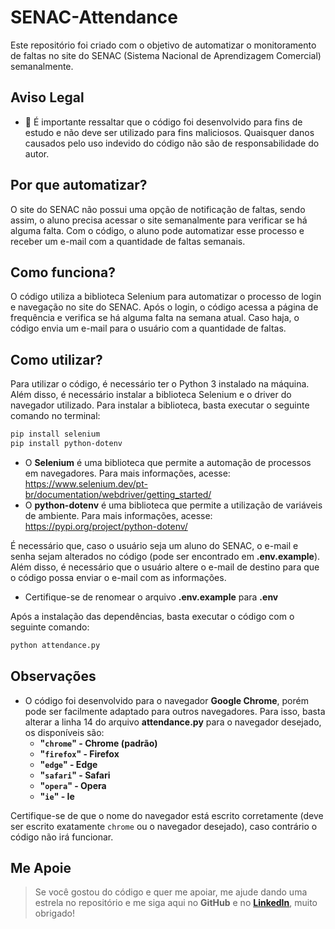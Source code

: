 # SENAC-Attendance

Este repositório foi criado com o objetivo de automatizar o monitoramento de faltas no site do SENAC (Sistema Nacional de Aprendizagem Comercial) semanalmente.

## Aviso Legal

- 🚧 É importante ressaltar que o código foi desenvolvido para fins de estudo e não deve ser utilizado para fins maliciosos. Quaisquer danos causados pelo uso indevido do código não são de responsabilidade do autor.

## Por que automatizar?

O site do SENAC não possui uma opção de notificação de faltas, sendo assim, o aluno precisa acessar o site semanalmente para verificar se há alguma falta. Com o código, o aluno pode automatizar esse processo e receber um e-mail com a quantidade de faltas semanais.

## Como funciona?

O código utiliza a biblioteca Selenium para automatizar o processo de login e navegação no site do SENAC. Após o login, o código acessa a página de frequência e verifica se há alguma falta na semana atual. Caso haja, o código envia um e-mail para o usuário com a quantidade de faltas.

## Como utilizar?

Para utilizar o código, é necessário ter o Python 3 instalado na máquina. Além disso, é necessário instalar a biblioteca Selenium e o driver do navegador utilizado. Para instalar a biblioteca, basta executar o seguinte comando no terminal:

```bash
pip install selenium
pip install python-dotenv
```

- O **Selenium** é uma biblioteca que permite a automação de processos em navegadores. Para mais informações, acesse: https://www.selenium.dev/pt-br/documentation/webdriver/getting_started/
- O **python-dotenv** é uma biblioteca que permite a utilização de variáveis de ambiente. Para mais informações, acesse: https://pypi.org/project/python-dotenv/

É necessário que, caso o usuário seja um aluno do SENAC, o e-mail e senha sejam alterados no código (pode ser encontrado em **.env.example**). Além disso, é necessário que o usuário altere o e-mail de destino para que o código possa enviar o e-mail com as informações.
- Certifique-se de renomear o arquivo **.env.example** para **.env**

Após a instalação das dependências, basta executar o código com o seguinte comando:

```bash
python attendance.py
```

## Observações

- O código foi desenvolvido para o navegador **Google Chrome**, porém pode ser facilmente adaptado para outros navegadores. Para isso, basta alterar a linha 14 do arquivo **attendance.py** para o navegador desejado, os disponíveis são:
	- **"`chrome`" - Chrome (padrão)**
	- **"`firefox`" - Firefox**
	- **"`edge`" - Edge**
	- **"`safari`" - Safari**
	- **"`opera`" - Opera**
	- **"`ie`" - Ie**

Certifique-se de que o nome do navegador está escrito corretamente (deve ser escrito exatamente `chrome` ou o navegador desejado), caso contrário o código não irá funcionar.

## Me Apoie

> Se você gostou do código e quer me apoiar, me ajude dando uma estrela no repositório e me siga aqui no **GitHub** e no [**LinkedIn**](https://www.linkedin.com/in/luanmenezesmatos/), muito obrigado!